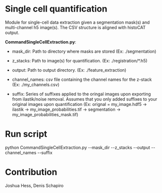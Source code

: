 # Single cell quantification
Module for single-cell data extraction given a segmentation mask(s) and multi-channel h5 image(s). The CSV structure is aligned with histoCAT output.

**CommandSingleCellExtraction.py**:

* mask_dir: Path to directory where masks are stored (Ex: ./segmentation)

* z_stacks: Path to image(s) for quantification.  (Ex: ./registration/*.h5)

* output: Path to output directory. (Ex: ./feature_extraction)

* channel_names: csv file containing the channel names for the z-stack (Ex: ./my_channels.csv)

* suffix: Series of suffixes applied to the oringal images upon exporting from ilastik/noise removal. Assumes that you only added suffixes to your original images upon quantification (Ex: orignal = my_image.hdf5 -> ilastik -> my_image_probabilities.tif -> segmentation -> my_image_probabilities_mask.tif)

# Run script
python CommandSingleCellExtraction.py --mask_dir  --z_stacks  --output  --channel_names  --suffix

# Contribution
Joshua Hess, Denis Schapiro
